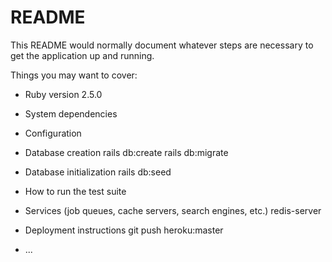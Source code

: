 # README

This README would normally document whatever steps are necessary to get the
application up and running.

Things you may want to cover:

* Ruby version
 2.5.0

* System dependencies

* Configuration

* Database creation
 rails db:create
 rails db:migrate

* Database initialization
 rails db:seed

* How to run the test suite

* Services (job queues, cache servers, search engines, etc.)
  redis-server
* Deployment instructions
  git push heroku:master
* ...
